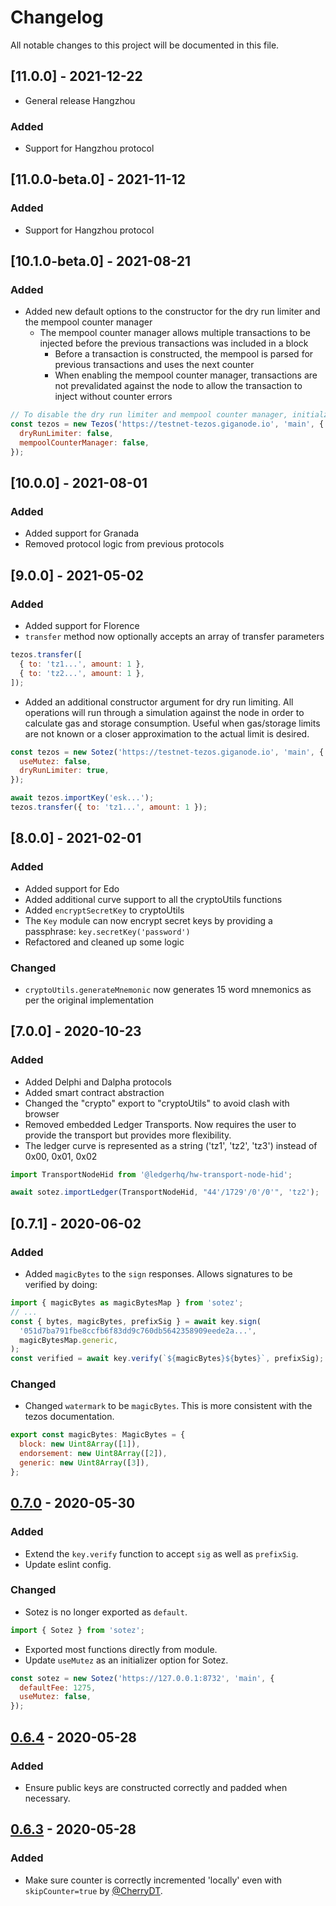 # Changelog

All notable changes to this project will be documented in this file.

## [11.0.0] - 2021-12-22

- General release Hangzhou

### Added

- Support for Hangzhou protocol

## [11.0.0-beta.0] - 2021-11-12

### Added

- Support for Hangzhou protocol

## [10.1.0-beta.0] - 2021-08-21

### Added

- Added new default options to the constructor for the dry run limiter and the mempool counter manager
  - The mempool counter manager allows multiple transactions to be injected before the previous transactions was included in a block
    - Before a transaction is constructed, the mempool is parsed for previous transactions and uses the next counter
    - When enabling the mempool counter manager, transactions are not prevalidated against the node to allow the transaction to inject without counter errors

```js
// To disable the dry run limiter and mempool counter manager, initialze the instance with:
const tezos = new Tezos('https://testnet-tezos.giganode.io', 'main', {
  dryRunLimiter: false,
  mempoolCounterManager: false,
});
```

## [10.0.0] - 2021-08-01

### Added

- Added support for Granada
- Removed protocol logic from previous protocols

## [9.0.0] - 2021-05-02

### Added

- Added support for Florence
- `transfer` method now optionally accepts an array of transfer parameters

```js
tezos.transfer([
  { to: 'tz1...', amount: 1 },
  { to: 'tz2...', amount: 1 },
]);
```

- Added an additional constructor argument for dry run limiting. All operations will run through a simulation against the node in order to calculate gas and storage consumption. Useful when gas/storage limits are not known or a closer approximation to the actual limit is desired.

```js
const tezos = new Sotez('https://testnet-tezos.giganode.io', 'main', {
  useMutez: false,
  dryRunLimiter: true,
});

await tezos.importKey('esk...');
tezos.transfer({ to: 'tz1...', amount: 1 });
```

## [8.0.0] - 2021-02-01

### Added

- Added support for Edo
- Added additional curve support to all the cryptoUtils functions
- Added `encryptSecretKey` to cryptoUtils
- The `Key` module can now encrypt secret keys by providing a passphrase: `key.secretKey('password')`
- Refactored and cleaned up some logic

### Changed

- `cryptoUtils.generateMnemonic` now generates 15 word mnemonics as per the original implementation

## [7.0.0] - 2020-10-23

### Added

- Added Delphi and Dalpha protocols
- Added smart contract abstraction
- Changed the "crypto" export to "cryptoUtils" to avoid clash with browser
- Removed embedded Ledger Transports. Now requires the user to provide the transport but provides more flexibility.
- The ledger curve is represented as a string ('tz1', 'tz2', 'tz3') instead of 0x00, 0x01, 0x02

```js
import TransportNodeHid from '@ledgerhq/hw-transport-node-hid';

await sotez.importLedger(TransportNodeHid, "44'/1729'/0'/0'", 'tz2');
```

## [0.7.1] - 2020-06-02

### Added

- Added `magicBytes` to the `sign` responses. Allows signatures to be verified by doing:

```js
import { magicBytes as magicBytesMap } from 'sotez';
// ...
const { bytes, magicBytes, prefixSig } = await key.sign(
  '051d7ba791fbe8ccfb6f83dd9c760db5642358909eede2a...',
  magicBytesMap.generic,
);
const verified = await key.verify(`${magicBytes}${bytes}`, prefixSig);
```

### Changed

- Changed `watermark` to be `magicBytes`. This is more consistent with the tezos documentation.

```js
export const magicBytes: MagicBytes = {
  block: new Uint8Array([1]),
  endorsement: new Uint8Array([2]),
  generic: new Uint8Array([3]),
};
```

## [0.7.0] - 2020-05-30

### Added

- Extend the `key.verify` function to accept `sig` as well as `prefixSig`.
- Update eslint config.

### Changed

- Sotez is no longer exported as `default`.

```js
import { Sotez } from 'sotez';
```

- Exported most functions directly from module.
- Update `useMutez` as an initializer option for Sotez.

```js
const sotez = new Sotez('https://127.0.0.1:8732', 'main', {
  defaultFee: 1275,
  useMutez: false,
});
```

## [0.6.4] - 2020-05-28

### Added

- Ensure public keys are constructed correctly and padded when necessary.

## [0.6.3] - 2020-05-28

### Added

- Make sure counter is correctly incremented 'locally' even with `skipCounter=true` by [@CherryDT](https://github.com/CherryDT).

[0.7.0]: https://github.com/AndrewKishino/sotez/commit/a69635497f2be8213131ce11eac716a00e6f9fef
[0.6.4]: https://github.com/AndrewKishino/sotez/commit/1d73c11a8714a6beea5b770c65ac412e09244f2e
[0.6.3]: https://github.com/AndrewKishino/sotez/commit/61506099ea98c46c2d08198fbfa172c0a2ac84a6
